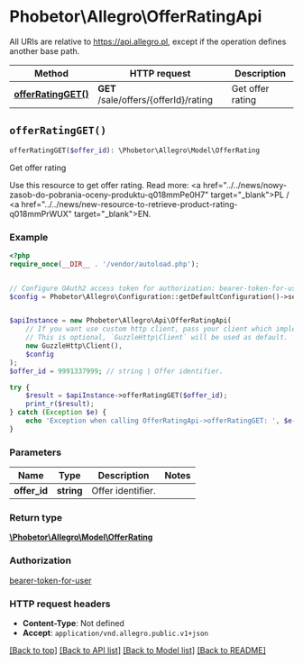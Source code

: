 # Phobetor\Allegro\OfferRatingApi

All URIs are relative to https://api.allegro.pl, except if the operation defines another base path.

| Method | HTTP request | Description |
| ------------- | ------------- | ------------- |
| [**offerRatingGET()**](OfferRatingApi.md#offerRatingGET) | **GET** /sale/offers/{offerId}/rating | Get offer rating |


## `offerRatingGET()`

```php
offerRatingGET($offer_id): \Phobetor\Allegro\Model\OfferRating
```

Get offer rating

Use this resource to get offer rating. Read more: <a href=\"../../news/nowy-zasob-do-pobrania-oceny-produktu-q018mmPe0H7\" target=\"_blank\">PL</a> / <a href=\"../../news/new-resource-to-retrieve-product-rating-q018mmPrWUX\" target=\"_blank\">EN</a>.

### Example

```php
<?php
require_once(__DIR__ . '/vendor/autoload.php');


// Configure OAuth2 access token for authorization: bearer-token-for-user
$config = Phobetor\Allegro\Configuration::getDefaultConfiguration()->setAccessToken('YOUR_ACCESS_TOKEN');


$apiInstance = new Phobetor\Allegro\Api\OfferRatingApi(
    // If you want use custom http client, pass your client which implements `GuzzleHttp\ClientInterface`.
    // This is optional, `GuzzleHttp\Client` will be used as default.
    new GuzzleHttp\Client(),
    $config
);
$offer_id = 9991337999; // string | Offer identifier.

try {
    $result = $apiInstance->offerRatingGET($offer_id);
    print_r($result);
} catch (Exception $e) {
    echo 'Exception when calling OfferRatingApi->offerRatingGET: ', $e->getMessage(), PHP_EOL;
}
```

### Parameters

| Name | Type | Description  | Notes |
| ------------- | ------------- | ------------- | ------------- |
| **offer_id** | **string**| Offer identifier. | |

### Return type

[**\Phobetor\Allegro\Model\OfferRating**](../Model/OfferRating.md)

### Authorization

[bearer-token-for-user](../../README.md#bearer-token-for-user)

### HTTP request headers

- **Content-Type**: Not defined
- **Accept**: `application/vnd.allegro.public.v1+json`

[[Back to top]](#) [[Back to API list]](../../README.md#endpoints)
[[Back to Model list]](../../README.md#models)
[[Back to README]](../../README.md)
